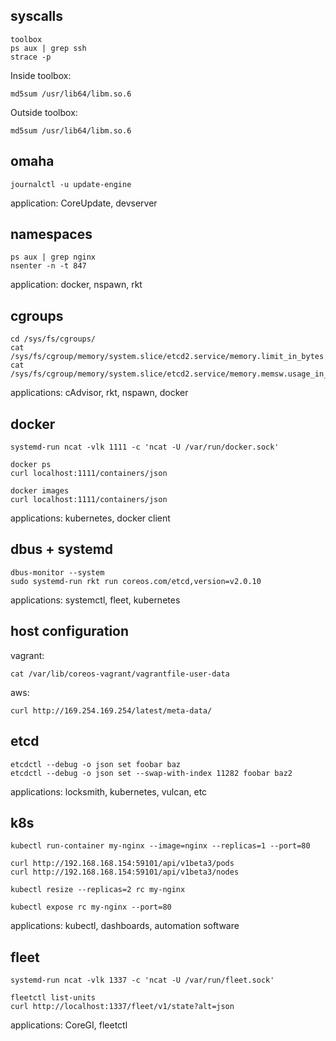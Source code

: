 ## syscalls

```
toolbox
ps aux | grep ssh
strace -p 
```

Inside toolbox:
```
md5sum /usr/lib64/libm.so.6
```

Outside toolbox: 
```
md5sum /usr/lib64/libm.so.6
```

## omaha

```
journalctl -u update-engine
```

application: CoreUpdate, devserver

## namespaces

```
ps aux | grep nginx
nsenter -n -t 847
```

application: docker, nspawn, rkt

## cgroups

```
cd /sys/fs/cgroups/
cat /sys/fs/cgroup/memory/system.slice/etcd2.service/memory.limit_in_bytes
cat /sys/fs/cgroup/memory/system.slice/etcd2.service/memory.memsw.usage_in_bytes
```

applications: cAdvisor, rkt, nspawn, docker

## docker 

```
systemd-run ncat -vlk 1111 -c 'ncat -U /var/run/docker.sock'
```

```
docker ps
curl localhost:1111/containers/json
```

```
docker images
curl localhost:1111/containers/json
```

applications: kubernetes, docker client

## dbus + systemd

```
dbus-monitor --system
sudo systemd-run rkt run coreos.com/etcd,version=v2.0.10
```

applications: systemctl, fleet, kubernetes

## host configuration

vagrant:
```
cat /var/lib/coreos-vagrant/vagrantfile-user-data
```

aws:
```
curl http://169.254.169.254/latest/meta-data/
```

## etcd

```
etcdctl --debug -o json set foobar baz
etcdctl --debug -o json set --swap-with-index 11282 foobar baz2
```

applications: locksmith, kubernetes, vulcan, etc

## k8s

```
kubectl run-container my-nginx --image=nginx --replicas=1 --port=80
```

```
curl http://192.168.168.154:59101/api/v1beta3/pods
curl http://192.168.168.154:59101/api/v1beta3/nodes
```

```
kubectl resize --replicas=2 rc my-nginx
```


```
kubectl expose rc my-nginx --port=80
```

applications: kubectl, dashboards, automation software

## fleet

```
systemd-run ncat -vlk 1337 -c 'ncat -U /var/run/fleet.sock'
```

```
fleetctl list-units
curl http://localhost:1337/fleet/v1/state?alt=json
```

applications: CoreGI, fleetctl


